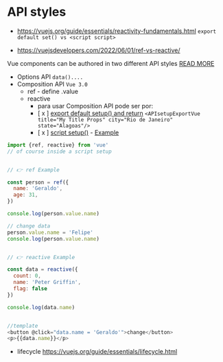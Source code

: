 # API styles

- https://vuejs.org/guide/essentials/reactivity-fundamentals.html `export default set() vs <script script>`

- https://vuejsdevelopers.com/2022/06/01/ref-vs-reactive/

Vue components can be authored in two different API styles [READ MORE](https://vuejs.org/guide/introduction.html#api-styles)

- Options API `data()....`
- Composition API `Vue 3.0`
  - ref - define .value
  - reactive
    - para usar Composition API pode ser por:
    - [ x ] [export default setup() and return](./APIsetupExport.vue) `<APIsetupExportVue title="My Title Props" city="Rio de Janeiro" state="Alagoas"/>`
    - [ x ] [script setup()](./APIscriptsetup.vue) - [Example](./script-setup.vue)

```js
import {ref, reactive} from 'vue'
// of course inside a script setup


// 👉 ref Example

const person = ref({
  name: 'Geraldo',
  age: 31,
})

console.log(person.value.name)

// change data
person.value.name = 'Felipe'
console.log(person.value.name)


// 👉 reactive Example

const data = reactive({
  count: 0,
  name: 'Peter Griffin',
  flag: false
})

console.log(data.name)


//template
<button @click="data.name = 'Geraldo'">change</button>
<p>{{data.name}}</p>


```

- lifecycle https://vuejs.org/guide/essentials/lifecycle.html
